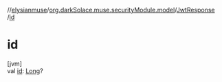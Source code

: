 //[elysianmuse](../../../index.md)/[org.darkSolace.muse.securityModule.model](../index.md)/[JwtResponse](index.md)
/[id](id.md)

# id

[jvm]\
val [id](id.md): [Long](https://kotlinlang.org/api/latest/jvm/stdlib/kotlin/-long/index.html)?
